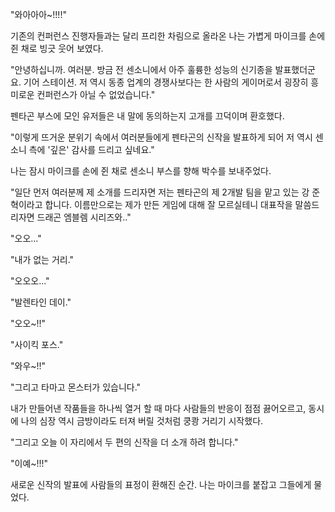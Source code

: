 "와아아아~!!!!" 

기존의 컨퍼런스 진행자들과는 달리 프리한 차림으로 올라온 나는 가볍게 마이크를 손에 쥔 채로 빙긋 웃어 보였다. 

"안녕하십니까. 여러분. 방금 전 센소니에서 아주 훌륭한 성능의 신기종을 발표했더군요. 기어 스테이션. 저 역시 동종 업계의 경쟁사보다는 한 사람의 게이머로서 굉장히 흥미로운 컨퍼런스가 아닐 수 없었습니다." 

펜타곤 부스에 모인 유저들은 내 말에 동의하는지 고개를 끄덕이며 환호했다. 

"이렇게 뜨거운 분위기 속에서 여러분들에게 펜타곤의 신작을 발표하게 되어 저 역시 센소니 측에 '깊은' 감사를 드리고 싶네요." 

나는 잠시 마이크를 손에 쥔 채로 센소니 부스를 향해 박수를 보내주었다. 

"일단 먼저 여러분께 제 소개를 드리자면 저는 펜타곤의 제 2개발 팀을 맡고 있는 강 준혁이라고 합니다. 이름만으로는 제가 만든 게임에 대해 잘 모르실테니 대표작을 말씀드리자면 드래곤 엠블렘 시리즈와.." 

"오오..." 

"내가 없는 거리." 

"오오오..." 

"발렌타인 데이." 

"오오~!!" 

"사이킥 포스." 

"와우~!!" 

"그리고 타마고 몬스터가 있습니다." 

내가 만들어낸 작품들을 하나씩 열거 할 때 마다 사람들의 반응이 점점 끓어오르고, 동시에 나의 심장 역시 금방이라도 터져 버릴 것처럼 쿵쾅 거리기 시작했다. 

"그리고 오늘 이 자리에서 두 편의 신작을 더 소개 하려 합니다." 

"이예~!!!" 

새로운 신작의 발표에 사람들의 표정이 환해진 순간. 나는 마이크를 붙잡고 그들에게 물었다. 
